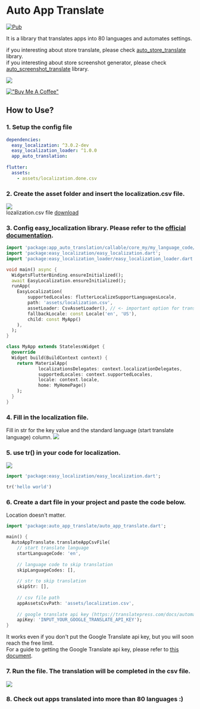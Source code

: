 # Auto App Translate
[![Pub](https://img.shields.io/pub/v/auto_app_translate.svg)](https://pub.dev/packages/auto_app_translate)

It is a library that translates apps into 80 languages and automates settings.<br/>

if you interesting about store translate, please check [auto_store_translate](https://pub.dev/packages/auto_store_translate) library.<br/>
if you interesting about store screenshot generator, please check [auto_screenshot_translate](https://pub.dev/packages/auto_screenshot_translate) library.

![](https://user-images.githubusercontent.com/21379657/205305607-951f2eb9-700a-418d-a276-2927e158e9c8.jpg)

[!["Buy Me A Coffee"](https://www.buymeacoffee.com/assets/img/custom_images/orange_img.png)](https://www.buymeacoffee.com/melodysdren)

## How to Use?
### 1. Setup the config file
```yaml
dependencies:
  easy_localization: ^3.0.2-dev
  easy_localization_loader: ^1.0.0
  app_auto_translation:
  
flutter:
  assets:
    - assets/localization.done.csv
```

### 2. Create the asset folder and insert the localization.csv file.
![](https://user-images.githubusercontent.com/21379657/205302098-b05eaa27-3357-4aa1-8ee6-aa1cd8fde92c.png)
<br>
lozalization.csv file [download](https://github.com/melodysdreamj/auto_app_translate/files/10141449/localization.csv)


### 3. Config easy_localization library. Please refer to the [official documentation](https://pub.dev/packages/easy_localization).
```dart
import 'package:app_auto_translation/callable/core_my/my_language_code/entity/flutter_support_language_locale.dart';
import 'package:easy_localization/easy_localization.dart';
import 'package:easy_localization_loader/easy_localization_loader.dart';

void main() async {
  WidgetsFlutterBinding.ensureInitialized();
  await EasyLocalization.ensureInitialized();
  runApp(
    EasyLocalization(
        supportedLocales: flutterLocalizeSupportLanguagesLocale,
        path: 'assets/localization.csv', 
        assetLoader: CsvAssetLoader(), // <- important option for translation
        fallbackLocale: const Locale('en', 'US'),
        child: const MyApp()
    ),
  );
}

class MyApp extends StatelessWidget {
  @override
  Widget build(BuildContext context) {
    return MaterialApp(
            localizationsDelegates: context.localizationDelegates,
            supportedLocales: context.supportedLocales,
            locale: context.locale,
            home: MyHomePage()
    );
  }
}
```

### 4. Fill in the localization file. 
Fill in str for the key value and the standard language (start translate language) column.
![](https://user-images.githubusercontent.com/21379657/205302110-bc47084e-dc24-4a6e-b9f6-2fed460de511.png)


### 5. use tr() in your code for localization.
![](https://user-images.githubusercontent.com/21379657/205302122-601141a6-bee3-42cd-bd23-e4dcc85f8138.png)
```dart
import 'package:easy_localization/easy_localization.dart';

tr('hello world')
```



### 6. Create a dart file in your project and paste the code below. 
Location doesn't matter.
```dart
import 'package:auto_app_translate/auto_app_translate.dart';

main() {
  AutoAppTranslate.translateAppCsvFile(
    // start translate language
    startLanguageCode: 'en',
    
    // language code to skip translation
    skipLanguageCodes: [],
    
    // str to skip translation
    skipStr: [],
    
    // csv file path
    appAssetsCsvPath: 'assets/localization.csv',
    
    // google translate api key (https://translatepress.com/docs/automatic-translation/generate-google-api-key/)
    apiKey: 'INPUT_YOUR_GOOGLE_TRANSLATE_API_KEY');
}
```
It works even if you don't put the Google Translate api key, but you will soon reach the free limit.<br>
For a guide to getting the Google Translate api key, please refer to [this document](https://translatepress.com/docs/automatic-translation/generate-google-api-key/).

### 7. Run the file. The translation will be completed in the csv file.
![](https://user-images.githubusercontent.com/21379657/205302139-b8c667f7-1dd6-446d-bfab-048633935b92.png)

### 8. Check out apps translated into more than 80 languages :)


